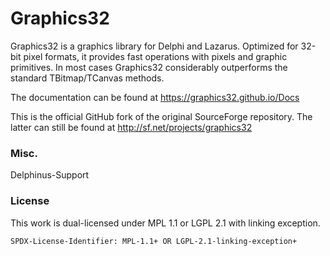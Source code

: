 # Graphics32
Graphics32 is a graphics library for Delphi and Lazarus. Optimized for 32-bit pixel formats, it provides fast operations with pixels and graphic primitives. In most cases Graphics32 considerably outperforms the standard TBitmap/TCanvas methods.

The documentation can be found at https://graphics32.github.io/Docs

This is the official GitHub fork of the original SourceForge repository. The latter can still be found at http://sf.net/projects/graphics32

### Misc.
Delphinus-Support

### License

This work is dual-licensed under MPL 1.1 or LGPL 2.1 with linking exception.

`SPDX-License-Identifier: MPL-1.1+ OR LGPL-2.1-linking-exception+`